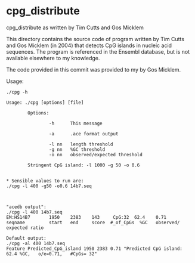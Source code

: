 # cpg_distribute

cpg_distribute as written by Tim Cutts and Gos Micklem
    
This directory contains the source code of program written by Tim Cutts
and Gos Micklem (in 2004) that detects CpG islands in nucleic acid
sequences. The program is referenced in the Ensembl database, but
is not available elsewhere to my knowledge.

The code provided in this commit was provided to my by Gos Micklem.

Usage:
```
./cpg -h

Usage: ./cpg [options] [file]

        Options:

                -h      This message

                -a      .ace format output

                -l nn   length threshold
                -g nn   %GC threshold
                -o nn   observed/expected threshold

        Stringent CpG island: -l 1000 -g 50 -o 0.6


* Sensible values to run are:
./cpg -l 400 -g50 -o0.6 14b7.seq



"acedb output":
./cpg -l 400 14b7.seq
EM:HS14B7       1950    2383    143     CpG:32  62.4    0.71
seqname         start   end     score  #_of_CpGs  %GC   observed/ expected ratio

Default output:
./cpg -al 400 14b7.seq
Feature Predicted_CpG_island 1950 2383 0.71 "Predicted CpG island: 62.4 %GC,   o/e=0.71,   #CpGs= 32"
```

